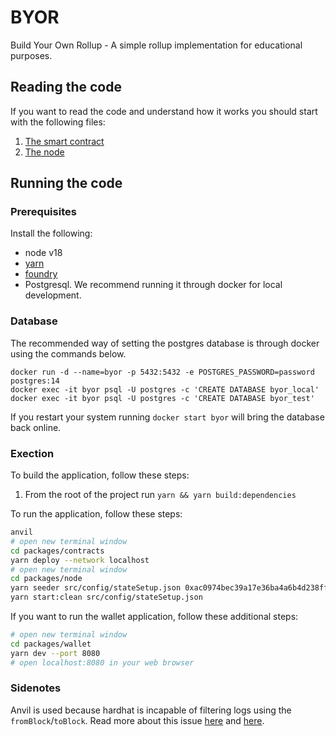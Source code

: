 # BYOR

Build Your Own Rollup - A simple rollup implementation for educational purposes.

## Reading the code

If you want to read the code and understand how it works you should start with the following files:

1. [The smart contract](./packages/contracts/src/CanonicalTransactionChain.sol)
2. [The node](./packages/node/src/index.ts)

## Running the code

### Prerequisites

Install the following:

- node v18
- [yarn](https://classic.yarnpkg.com/lang/en/docs/install/)
- [foundry](https://book.getfoundry.sh/getting-started/installation)
- Postgresql. We recommend running it through docker for local development.

### Database

The recommended way of setting the postgres database is through docker using the commands below.

```
docker run -d --name=byor -p 5432:5432 -e POSTGRES_PASSWORD=password postgres:14
docker exec -it byor psql -U postgres -c 'CREATE DATABASE byor_local'
docker exec -it byor psql -U postgres -c 'CREATE DATABASE byor_test'
```

If you restart your system running `docker start byor` will bring the database back online.

### Exection

To build the application, follow these steps:

1. From the root of the project run `yarn && yarn build:dependencies`

To run the application, follow these steps:

```bash
anvil
# open new terminal window
cd packages/contracts
yarn deploy --network localhost
# open new terminal window
cd packages/node
yarn seeder src/config/stateSetup.json 0xac0974bec39a17e36ba4a6b4d238ff944bacb478cbed5efcae784d7bf4f2ff80
yarn start:clean src/config/stateSetup.json
```

If you want to run the wallet application, follow these additional steps:

```bash
# open new terminal window
cd packages/wallet
yarn dev --port 8080
# open localhost:8080 in your web browser
```

### Sidenotes

Anvil is used because hardhat is incapable of filtering logs using the `fromBlock`/`toBlock`.
Read more about this issue [here](https://github.com/wagmi-dev/viem/discussions/366) and [here](https://github.com/foundry-rs/foundry/issues/4729).
